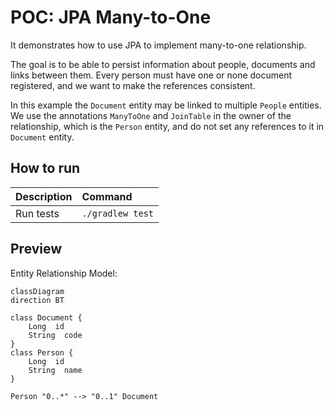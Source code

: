 # POC: JPA Many-to-One

It demonstrates how to use JPA to implement many-to-one relationship.

The goal is to be able to persist information about people, documents and links between them. Every person must have one
or none document registered, and we want to make the references consistent.

In this example the `Document` entity may be linked to multiple `People` entities. We use the annotations `ManyToOne`
and `JoinTable` in the owner of the relationship, which is the `Person` entity, and do not set any references to it
in `Document` entity.

## How to run

| Description | Command          |
|:------------|:-----------------|
| Run tests   | `./gradlew test` |

## Preview

Entity Relationship Model:

```mermaid
classDiagram
direction BT

class Document {
    Long  id
    String  code
}
class Person {
    Long  id
    String  name
}

Person "0..*" --> "0..1" Document 
```